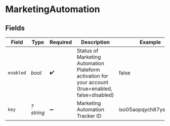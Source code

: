 # MarketingAutomation


## Fields

| Field                                                                                               | Type                                                                                                | Required                                                                                            | Description                                                                                         | Example                                                                                             |
| --------------------------------------------------------------------------------------------------- | --------------------------------------------------------------------------------------------------- | --------------------------------------------------------------------------------------------------- | --------------------------------------------------------------------------------------------------- | --------------------------------------------------------------------------------------------------- |
| `enabled`                                                                                           | *bool*                                                                                              | :heavy_check_mark:                                                                                  | Status of Marketing Automation Plateform activation for your account (true=enabled, false=disabled) | false                                                                                               |
| `key`                                                                                               | *?string*                                                                                           | :heavy_minus_sign:                                                                                  | Marketing Automation Tracker ID                                                                     | iso05aopqych87ysy0jymf                                                                              |